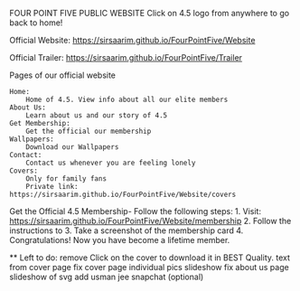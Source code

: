 FOUR POINT FIVE PUBLIC WEBSITE
Click on 4.5 logo from anywhere to go back to home!

Official Website: https://sirsaarim.github.io/FourPointFive/Website

Official Trailer: https://sirsaarim.github.io/FourPointFive/Trailer


Pages of our official website

	Home:
		Home of 4.5. View info about all our elite members 
	About Us:
		Learn about us and our story of 4.5 
	Get Membership: 
		Get the official our membership
	Wallpapers: 
		Download our Wallpapers  
	Contact: 
		Contact us whenever you are feeling lonely 
	Covers:
		Only for family fans 
		Private link: https://sirsaarim.github.io/FourPointFive/Website/covers






Get the Official 4.5 Membership- 
Follow the following steps:
	1. Visit: https://sirsaarim.github.io/FourPointFive/Website/membership
	2. Follow the instructions to
	3. Take a screenshot of the membership card
	4. Congratulations! Now you have become a lifetime member. 



** Left to do:
remove Click on the cover to download it in BEST Quality. text from cover page
fix cover page individual pics slideshow
fix about us page slideshow of svg
add usman jee snapchat (optional)


